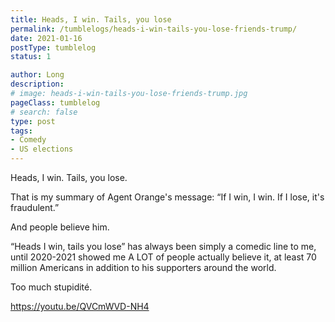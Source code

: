 ```yaml
---
title: Heads, I win. Tails, you lose
permalink: /tumblelogs/heads-i-win-tails-you-lose-friends-trump/
date: 2021-01-16
postType: tumblelog
status: 1

author: Long
description: 
# image: heads-i-win-tails-you-lose-friends-trump.jpg
pageClass: tumblelog
# search: false
type: post
tags:
- Comedy
- US elections
---
```


Heads, I win. Tails, you lose.

That is my summary of Agent Orange's message: “If I win, I win. If I lose, it's fraudulent.”

And people believe him.

“Heads I win, tails you lose” has always been simply a comedic line to me, until 2020-2021 showed me A LOT of people actually believe it, at least 70 million Americans in addition to his supporters around the world.

Too much stupidité.

https://youtu.be/QVCmWVD-NH4
